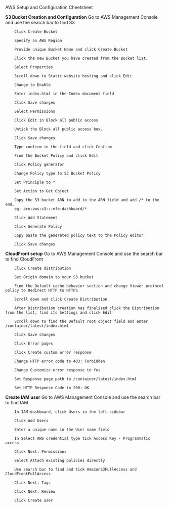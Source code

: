 AWS Setup and Configuration Cheetsheet

**S3 Bucket Creation and Configuration**
        Go to AWS Management Console and use the search bar to find S3

        Click Create Bucket

        Specify an AWS Region

        Provide unique Bucket Name and click Create Bucket

        Click the new Bucket you have created from the Bucket list.

        Select Properties

        Scroll down to Static website hosting and click Edit

        Change to Enable

        Enter index.html in the Index document field

        Click Save changes

        Select Permissions

        Click Edit in Block all public access

        Untick the Block all public access box.

        Click Save changes

        Type confirm in the field and click Confirm

        Find the Bucket Policy and click Edit

        Click Policy generator

        Change Policy type to S3 Bucket Policy

        Set Principle to *

        Set Action to Get Object

        Copy the S3 bucket ARN to add to the ARN field and add /* to the end.
        eg: arn:aws:s3:::mfe-dashboard/*

        Click Add Statement

        Click Generate Policy

        Copy paste the generated policy text to the Policy editor

        Click Save changes


**CloudFront setup**
        Go to AWS Management Console and use the search bar to find CloudFront

        Click Create distribution

        Set Origin domain to your S3 bucket

        Find the Default cache behavior section and change Viewer protocol policy to Redirect HTTP to HTTPS

        Scroll down and click Create Distribution

        After Distribution creation has finalized click the Distribution from the list, find its Settings and click Edit

        Scroll down to find the Default root object field and enter /container/latest/index.html

        Click Save changes

        Click Error pages

        Click Create custom error response

        Change HTTP error code to 403: Forbidden

        Change Customize error response to Yes

        Set Response page path to /container/latest/index.html

        Set HTTP Response Code to 200: OK


**Create IAM user**
        Go to AWS Management Console and use the search bar to find IAM

        In IAM dashboard, click Users in the left sidebar

        Click Add Users

        Enter a unique name in the User name field

        In Select AWS credential type tick Access Key - Programmatic access

        Click Next: Permissions

        Select Attach existing policies directly

        Use search bar to find and tick AmazonS3FullAccess and CloudFrontFullAccess

        Click Next: Tags

        Click Next: Review

        Click Create user
